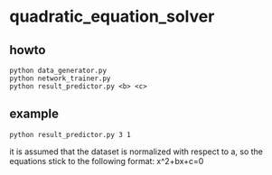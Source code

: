 # quadratic_equation_solver

## howto

```
python data_generator.py
python network_trainer.py
python result_predictor.py <b> <c> 
```

## example

```
python result_predictor.py 3 1
```

it is assumed that the dataset is normalized with respect to a, so the equations stick to the following format: x^2+bx+c=0  
